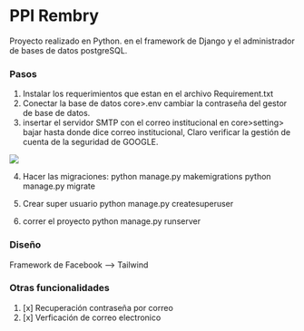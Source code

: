 # PPI Rembry

Proyecto realizado en Python. en el framework de Django y el administrador de bases de datos postgreSQL.

### Pasos

1. Instalar los requerimientos que estan en el archivo Requirement.txt
2. Conectar la base de datos core>.env cambiar la contraseña del gestor de base de datos.
3. insertar el servidor SMTP con el correo institucional en core>setting> bajar hasta donde dice correo institucional, Claro verificar la gestión de cuenta de la seguridad de GOOGLE.

![](docs/v1.png)

4. Hacer las migraciones:
    python manage.py makemigrations
    python manage.py migrate

5. Crear super usuario
    python manage.py createsuperuser

6. correr el proyecto
    python manage.py runserver


### Diseño

Framework de Facebook --> Tailwind

### Otras funcionalidades

1. [x] Recuperación contraseña por correo
1. [x] Verficación de correo electronico